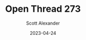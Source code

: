 ---
layout: podcast
title: "Open Thread 273"
author: Scott Alexander
description: https://web.archive.org/web/20230501014434/https://astralcodexten.substack.com/p/open-thread-273
date: 2023-04-24
length: 335427
duration: 84
guid: open-thread-273
---